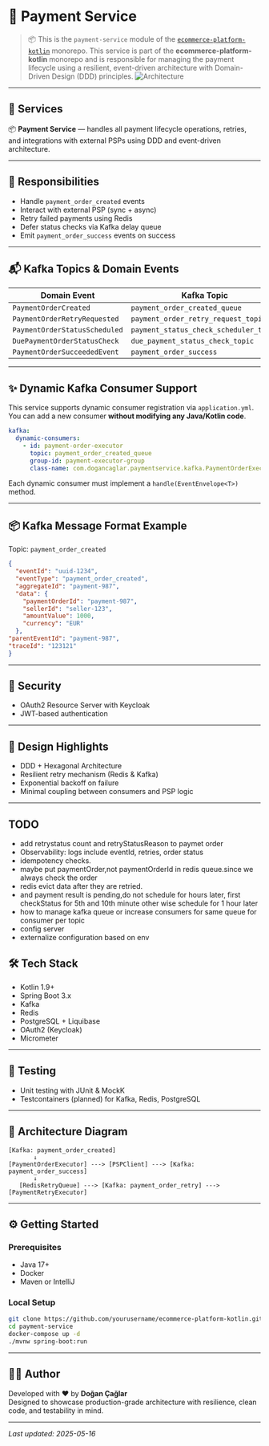 # 🧾 Payment Service
> 📦 This is the `payment-service` module of the [`ecommerce-platform-kotlin`](https://github.com/dcaglar/ecommerce-platform-kotlin) monorepo.
This service is part of the **ecommerce-platform-kotlin** monorepo and is responsible for managing the payment lifecycle using a resilient, event-driven architecture with Domain-Driven Design (DDD) principles.
![Architecture](https://dcaglar.github.io/ecommerce-platform-kotlin/docs/architecture/payment-service/payment_service_architecture.png)
---

## 🧩 Services

📦 **Payment Service** — handles all payment lifecycle operations, retries, and integrations with external PSPs using DDD and event-driven architecture.

---

## 🚀 Responsibilities

- Handle `payment_order_created` events
- Interact with external PSP (sync + async)
- Retry failed payments using Redis
- Defer status checks via Kafka delay queue
- Emit `payment_order_success` events on success

---

## 📬 Kafka Topics & Domain Events


| Domain Event                   | Kafka Topic                         |
|--------------------------------|-------------------------------------|
| `PaymentOrderCreated`          | `payment_order_created_queue`             |
| `PaymentOrderRetryRequested`   | `payment_order_retry_request_topic` |
| `PaymentOrderStatusScheduled ` | `payment_status_check_scheduler_topic`            |
| `DuePaymentOrderStatusCheck`   | `due_payment_status_check_topic`             |
| `PaymentOrderSucceededEvent`   | `payment_order_success`             |

---

## ✨ Dynamic Kafka Consumer Support

This service supports dynamic consumer registration via `application.yml`.  
You can add a new consumer **without modifying any Java/Kotlin code**.

```yaml
kafka:
  dynamic-consumers:
    - id: payment-order-executor
      topic: payment_order_created_queue
      group-id: payment-executor-group
      class-name: com.dogancaglar.paymentservice.kafka.PaymentOrderExecutor
```

Each dynamic consumer must implement a `handle(EventEnvelope<T>)` method.

---

## 📦 Kafka Message Format Example

Topic: `payment_order_created`

```json
{
  "eventId": "uuid-1234",
  "eventType": "payment_order_created",
  "aggregateId": "payment-987",
  "data": {
    "paymentOrderId": "payment-987",
    "sellerId": "seller-123",
    "amountValue": 1000,
    "currency": "EUR"
  },
"parentEventId": "payment-987",
"traceId": "123121"
}
```

---

## 🔐 Security

- OAuth2 Resource Server with Keycloak
- JWT-based authentication

---

## 🧠 Design Highlights

- DDD + Hexagonal Architecture
- Resilient retry mechanism (Redis & Kafka)
- Exponential backoff on failure
- Minimal coupling between consumers and PSP logic

---

## TODO
 - add retrystatus count and retryStatusReason to paymet order
 - Observability: logs include eventId, retries, order status
 - idempotency checks.
 - maybe put paymentOrder,not paymentOrderId in redis queue.since we always check the order
 - redis evict data after they are retried.
 - and payment result is pending,do not schedule for hours later, first checkStatus for 5th and 10th minute other wise schedule for 1 hour later
 -  how to manage kafka queue or increase consumers for same queue for consumer per topic
 - config server
 - externalize configuration based on env
## 🛠 Tech Stack

- Kotlin 1.9+
- Spring Boot 3.x
- Kafka
- Redis
- PostgreSQL + Liquibase
- OAuth2 (Keycloak)
- Micrometer

---

## 🧪 Testing

- Unit testing with JUnit & MockK
- Testcontainers (planned) for Kafka, Redis, PostgreSQL

---

## 🧱 Architecture Diagram

```text
[Kafka: payment_order_created]
       ↓
[PaymentOrderExecutor] ---> [PSPClient] ---> [Kafka: payment_order_success]
       ↓
   [RedisRetryQueue] ---> [Kafka: payment_order_retry] ---> [PaymentRetryExecutor]
```

---

## ⚙️ Getting Started

### Prerequisites

- Java 17+
- Docker
- Maven or IntelliJ

### Local Setup

```bash
git clone https://github.com/yourusername/ecommerce-platform-kotlin.git
cd payment-service
docker-compose up -d
./mvnw spring-boot:run
```

---

## 👨‍💻 Author

Developed with ❤️ by **Doğan Çağlar**  
Designed to showcase production-grade architecture with resilience, clean code, and testability in mind.

---

_Last updated: 2025-05-16_

